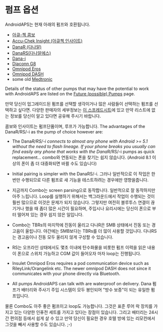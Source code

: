 # 펌프 옵션

AndroidAPS는 현재 아래의 펌프와 호환됩니다.

* [아큐-첵 콤보](../Configuration/Accu-Chek-Combo-Pump.md)
* [Accu-Chek Insight (아큐첵 인사이트)](../Configuration/Accu-Chek-Insight-Pump.md)
* [DanaR (다나알)](../Configuration/DanaR-Insulin-Pump.md)
* [DanaRS(다나알에스)](../Configuration/DanaRS-Insulin-Pump.md)
* [Dana-i](../Configuration/DanaRS-Insulin-Pump.md)
* [Diaconn G8 ](../Configuration/DiaconnG8.rst)
* [Omnipod Eros](../Configuration/OmnipodEros.rst)
* [Omnipod DASH](../Configuration/OmnipodDASH.md)
* some old [Medtronic](../Configuration/MedtronicPump.md)

Details of the status of other pumps that may have the potential to work with AndroidAPS are listed on the [Future (possible) Pumps](Future-possible-Pump-Drivers.md) page.

만약 당신이 업그레이드된 펌프를 선택할 생각이거나 많은 사람들이 선택하는 펌프를 선택하고 싶다면. 다양한 판매자의 세부정보는 [이 스프레드시트](https://drive.google.com/open?id=1CRfmmjA-0h_9nkRViP3J9FyflT9eu-a8HeMrhrKzKz0)에 있고 만약 리스트에 없는 정보를 당신이 알고 있다면 공유해 주시기 바랍니다.

콤보와 인사이트는 펌프단품이며, 루프가 가능합니다. The advantages of the DanaR/RS/-i as the pump of choice however are:

* The Dana*R/RS/-i connects to almost any phone with Android >= 5.1 without the need to flash lineage. If your phone breaks you usually can find easily any phone that works with the Dana*R/RS/-i pumps as quick replacement... combo와 연동되는 폰을 찾기는 쉽지 않습니다. (Android 8.1 이상의 폰이 좀 더 대중화되면 바뀔 수도 있습니다)

* Initial pairing is simpler with the DanaRS/-i. 그러나 일반적으로 이 작업은 한 번만 수행되므로 다른 펌프로 새 기능을 테스트하려는 경우에만 영향을줍니다.

* 지금까지 Combo는 screen parsing으로 동작합니다. 일반적으로 잘 동작하지만 아주 느립니다. Loop를 실행하기 위해서는 백그라운드에서 작업이 수행되는 것이 훨씬 많으므로 이것은 문제가 되지 않습니다. 그렇지만 여전히 블루투스 연결이 끊기거나 했을 때 좀더 많은 시간이 필요하며, 주입시나 요리시에는 당신이 폰으로 부터 떨어져 있는 경우 쉽지 않은 일입니다.

* Combo는 TBRs의 마지막에 진동이 울리고 다나R은 SMB 상태에서 진동 또는 경고음이 울립니다. 야간에는 SMB보다는 TBRs를 더 많이 사용할 것입니다. 다나RS는 경고음이나 진동 모두 울리지 않게 구성할 수 있습니다.

* RS는 오프라인 상태에서도 몇초 이내에 탄수화물을 비롯한 펌프 이력을 읽은 내용이 폰으로 스위치 가능하고 CGM 값이 들어오자 마자 loop는 진행됩니다.

* Insulet Omnipod Eros requires a pod communication device such as RileyLink/Orangelink etc. The newer omnipod DASH does not since it communicates with your phone directly via Bluetooth.

* All pumps AndroidAPS can talk with are waterproof on delivery. Dana 펌프가 배터리와 주사기 주입 시스템이 모두 봉인되어 "방수 보증"이 되는 유일한 펌프입니다.

물론 Combo도 아주 좋은 펌프이고 loop도 가능합니다. 그것은 표준 루어 락 장치를 가지고 있는 다양한 인퓨전 세트를 가지고 있다는 장점이 있습니다. 그리고 배터리는 24시간 편의점 등에서 쉽게 살 수 있고 만약 당신이 필요한 경우 호텔 방에 있는 리모컨에서 그것을 빼서 사용할 수도 있습니다. ;-)